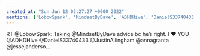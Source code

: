 ```yaml
---
created_at: "Sun Jun 12 02:27:27 +0000 2022"
mentions: ['LobowSpark', 'MindsetByDave', 'ADHDHive', 'DanielS33740433', 'JustinAllingham', 'annagranta']
---
```


RT @LobowSpark: Taking @MindsetByDave advice bc he’s right. I ❤️ YOU @ADHDHive @DanielS33740433 @JustinAllingham @annagranta @jessejanderso…